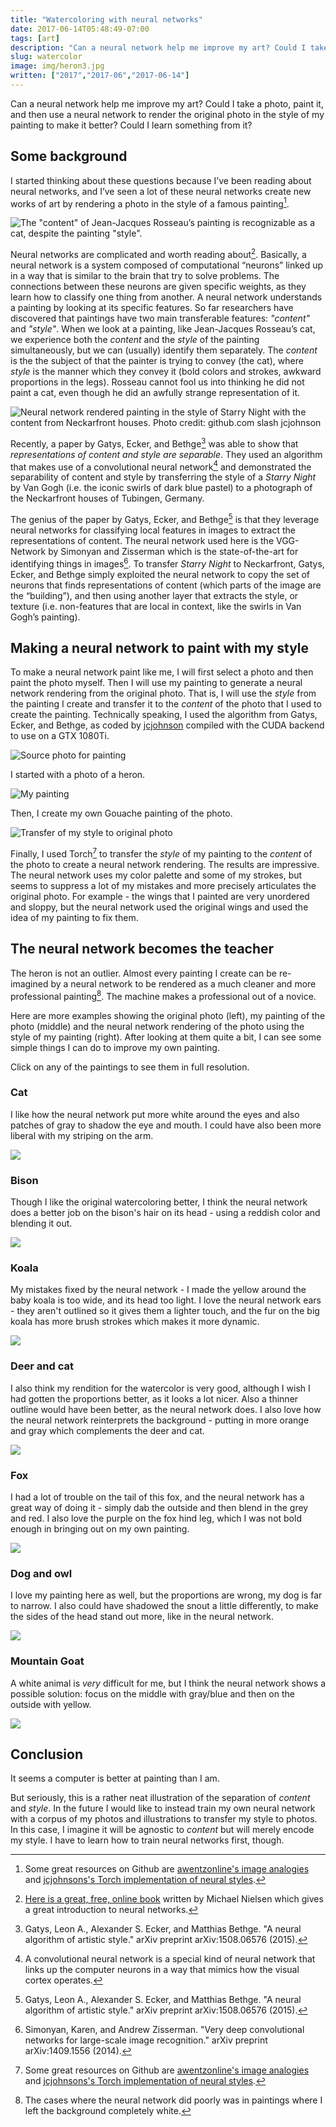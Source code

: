 ```yaml
---
title: "Watercoloring with neural networks"
date: 2017-06-14T05:48:49-07:00
tags: [art]
description: "Can a neural network help me improve my art? Could I take a photo, paint it, and then use a neural network to render the original photo in the style of my painting to make it better?"
slug: watercolor
image: img/heron3.jpg
written: ["2017","2017-06","2017-06-14"]
---
```




Can a neural network help me improve my art? Could I take a photo, paint it, and then use a neural network to render the original photo in the style of my painting to make it better? Could I learn something from it?

## Some background 

I started thinking about these questions because I’ve been reading about neural networks, and I’ve seen a lot of these neural networks create new works of art by rendering a photo in the style of a famous painting[^1]. 

![The "content" of Jean-Jacques Rosseau’s painting is recognizable as a cat, despite the painting "style".](/img/rosseauscat.jpg)

Neural networks are complicated and worth reading about[^2]. Basically, a neural network is a system composed of computational “neurons” linked up in a way that is similar to the brain that try to solve problems. The connections between these neurons are given specific weights, as they learn how to classify one thing from another. A neural network understands a painting by looking at its specific features. So far researchers have discovered that paintings have two main transferable features: *"content"* and *"style"*. When we look at a painting, like Jean-Jacques Rosseau’s cat, we experience both the *content* and the *style* of the painting simultaneously, but we can (usually) identify them separately. The *content* is the the subject of that the painter is trying to convey (the cat), where *style* is the manner which they convey it (bold colors and strokes, awkward proportions in the legs). Rosseau cannot fool us into thinking he did not paint a cat, even though he did an awfully strange representation of it.

![Neural network rendered painting in the style of *Starry Night* with the content from Neckarfront houses. Photo credit: github.com slash jcjohnson](/img/tubingen_starry.png)

Recently, a paper by Gatys, Ecker, and Bethge[^3] was able to show that *representations of content and style are separable*. They used an algorithm that makes use of a convolutional neural network[^4] and demonstrated the separability of content and style by transferring the style of a *Starry Night* by Van Gogh (i.e. the iconic swirls of dark blue pastel) to a photograph of the Neckarfront houses of Tubingen, Germany. 

The genius of the paper by Gatys, Ecker, and Bethge[^3] is that they leverage neural networks for classifying local features in images to extract the representations of content. The neural network used here is the VGG-Network by Simonyan and Zisserman which is the state-of-the-art for identifying things in images[^5]. To transfer *Starry Night* to Neckarfront, Gatys, Ecker, and Bethge simply exploited the neural network to copy the set of neurons that finds representations of content (which parts of the image are the “building”), and then using another layer that extracts the style, or texture (i.e. non-features that are local in context, like the swirls in Van Gogh’s painting).

## Making a neural network to paint with my style

To make a neural network paint like me, I will first select a photo and then paint the photo myself. Then I will use my painting to generate a neural network rendering from the original photo. That is, I will use the *style* from the painting I create and transfer it to the *content* of the photo that I used to create the painting. Technically speaking, I used the algorithm from Gatys, Ecker, and Bethge, as coded by [jcjohnson](https://github.com/awentzonline/image-analogies) compiled with the CUDA backend to use on a GTX 1080Ti.



![Source photo for painting](/img/heron1.jpg)

I started with a photo of a heron.

![My painting](/img/heron2.jpg)

Then, I create my own Gouache painting of the photo.

![Transfer of my style to original photo](/img/heron3.jpg)

Finally, I used Torch[^1] to transfer the *style* of my painting to the *content* of the photo to create a neural network rendering.
The results are impressive. The neural network uses my color palette and some of my strokes, but seems to suppress a lot of my mistakes and more precisely articulates the original photo. For example - the wings that I painted are very unordered and sloppy, but the neural network used the original wings and used the idea of my painting to fix them.

## The neural network becomes the teacher


The heron is not an outlier. Almost every painting I create can be re-imagined by a neural network to be rendered as a much cleaner and more professional painting[^6]. The machine makes a professional out of a novice.

Here are more examples showing the original photo (left), my painting of the photo (middle) and the neural network rendering of the photo using the style of my painting (right). After looking at them quite a bit, I can see some simple things I can do to improve my own painting.

Click on any of the paintings to see them in full resolution.

### Cat

I like how the neural network put more white around the eyes and also patches of gray to shadow the eye and mouth. I could have also been more liberal with my striping on the arm.

[![](/img/cat.jpg)](/img/cat.jpg)

### Bison

Though I like the original watercoloring better, I think the neural network does a better job on the bison's hair on its head - using a reddish color and blending it out.

[![](/img/bison.jpg)](/img/bison.jpg)

### Koala

My mistakes fixed by the neural network - I made the yellow around the baby koala is too wide, and its head too light. I love the neural network ears - they aren't outlined so it gives them a lighter touch, and the fur on the big koala has more brush strokes which makes it more dynamic.

[![](/img/koala.jpg)](/img/koala.jpg)

### Deer and cat

I also think my rendition for the watercolor is very good, although I wish I had gotten the proportions better, as it looks a lot nicer. Also a thinner outline would have been better, as the neural network does. I also love how the neural network reinterprets the background - putting in more orange and gray which complements the deer and cat.

[![](/img/deer.jpg)](/img/deer.jpg)

### Fox

I had a lot of trouble on the tail of this fox, and the neural network has a great way of doing it - simply dab the outside and then blend in the grey and red. I also love the purple on the fox hind leg, which I was not bold enough in bringing out on my own painting.


[![](/img/fox.jpg)](/img/fox.jpg)

### Dog and owl

I love my painting here as well, but the proportions are wrong, my dog is far to narrow. I also could have shadowed the snout a little differently, to make the sides of the head stand out more, like in the neural network.


[![](/img/dogandowl.jpg)](/img/dogandowl.jpg)

### Mountain Goat

A white animal is *very* difficult for me, but I think the neural network shows a possible solution: focus on the middle with gray/blue and then on the outside with yellow.

[![](/img/mtngoat.jpg)](/img/mtngoat.jpg)

## Conclusion

It seems a computer is better at painting than I am.

But seriously, this is a rather neat illustration of the separation of *content* and *style*. In the future I would like to instead train my own neural network with a corpus of my photos and illustrations to transfer my style to photos. In this case, I imagine it will be agnostic to *content* but will merely encode my style. I have to learn how to train neural networks first, though.

[^1]: Some great resources on Github are [awentzonline's image analogies](https://github.com/awentzonline/image-analogies) and [jcjohnsons's Torch implementation of neural styles](https://github.com/jcjohnson/neural-style).

[^2]: [Here is a great, free, online book](https://neuralnetworksanddeeplearning.com/) written by Michael Nielsen which gives a great introduction to neural networks.

[^3]: Gatys, Leon A., Alexander S. Ecker, and Matthias Bethge. "A neural algorithm of artistic style." arXiv preprint arXiv:1508.06576 (2015).

[^4]: A convolutional neural network is a special kind of neural network that links up the computer neurons in a way that mimics how the visual cortex operates.

[^5]: Simonyan, Karen, and Andrew Zisserman. "Very deep convolutional networks for large-scale image recognition." arXiv preprint arXiv:1409.1556 (2014).

[^6]: The cases where the neural network did poorly was in paintings where I left the background completely white.
